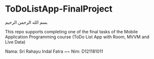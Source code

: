 # ToDoListApp-FinalProject
بسم الله الرحمن الرحيم

This repo supports completing one of the final tasks of the Mobile Application Programming course
(ToDo List App with Room, MVVM and Live Data)

Nama: Sri Rahayu Indal Fatra ~~
Nim: D121181011

